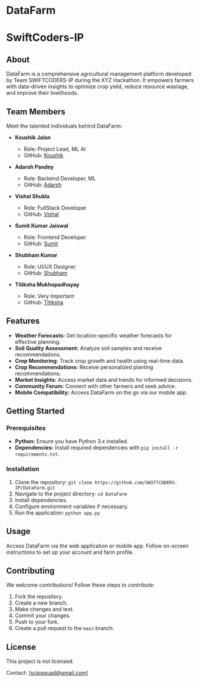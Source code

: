 # DataFarm

# SwiftCoders-IP

## About

DataFarm is a comprehensive agricultural management platform developed by Team SWIFTCODERS-IP during the XYZ Hackathon. It empowers farmers with data-driven insights to optimize crop yield, reduce resource wastage, and improve their livelihoods.

## Team Members

Meet the talented individuals behind DataFarm:

- **Koushik Jalan**
  - Role: Project Lead, ML AI
  - GitHub: [Koushik](https://github.com/Koushikjalan)
  
- **Adarsh Pandey**
  - Role: Backend Developer, ML
  - GitHub: [Adarsh](https://github.com/AdarshP1133)

- **Vishal Shukla**
  - Role: FullStack Developer
  - GitHub: [Vishal](https://github.com/vishalshukla77)

- **Sumit Kumar Jaiswal**
  - Role: Frontend Developer
  - GitHub: [Sumit](https://github.com/skjaiswal88)
 
- **Shubham Kumar**
  - Role: UI/UX Designer
  - GitHub: [Shubham](https://github.com/ThisIsShubh)
    
- **Titiksha Mukhopadhayay**
  - Role: Very Important
  - GitHub: [Titiksha](https://github.com/Titiksha2608)

## Features

- **Weather Forecasts:** Get location-specific weather forecasts for effective planning.
- **Soil Quality Assessment:** Analyze soil samples and receive recommendations.
- **Crop Monitoring:** Track crop growth and health using real-time data.
- **Crop Recommendations:** Receive personalized planting recommendations.
- **Market Insights:** Access market data and trends for informed decisions.
- **Community Forum:** Connect with other farmers and seek advice.
- **Mobile Compatibility:** Access DataFarm on the go via our mobile app.

## Getting Started

### Prerequisites

- **Python:** Ensure you have Python 3.x installed.
- **Dependencies:** Install required dependencies with `pip install -r requirements.txt`.

### Installation

1. Clone the repository: `git clone https://github.com/SWIFTCODERS-IP/DataFarm.git`
2. Navigate to the project directory: `cd DataFarm`
3. Install dependencies.
4. Configure environment variables if necessary.
5. Run the application: `python app.py`

## Usage

Access DataFarm via the web application or mobile app. Follow on-screen instructions to set up your account and farm profile.

## Contributing

We welcome contributions! Follow these steps to contribute:

1. Fork the repository.
2. Create a new branch.
3. Make changes and test.
4. Commit your changes.
5. Push to your fork.
6. Create a pull request to the `main` branch.

## License

This project is not licensed.

Contact: [scipsquad@gmail.com]
